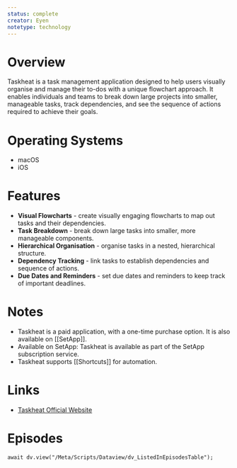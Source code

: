 ```yaml
---
status: complete
creator: Eyen
notetype: technology
---
```

# Overview  
Taskheat is a task management application designed to help users visually organise and manage their to-dos with a unique flowchart approach. It enables individuals and teams to break down large projects into smaller, manageable tasks, track dependencies, and see the sequence of actions required to achieve their goals.

# Operating Systems  
- macOS  
- iOS  

# Features  
- **Visual Flowcharts** - create visually engaging flowcharts to map out tasks and their dependencies.
- **Task Breakdown** - break down large tasks into smaller, more manageable components.
- **Hierarchical Organisation** - organise tasks in a nested, hierarchical structure.
- **Dependency Tracking** - link tasks to establish dependencies and sequence of actions.
- **Due Dates and Reminders** - set due dates and reminders to keep track of important deadlines.

# Notes  
- Taskheat is a paid application, with a one-time purchase option. It is also available on [[SetApp]].
- Available on SetApp: Taskheat is available as part of the SetApp subscription service.
- Taskheat supports [[Shortcuts]] for automation.

# Links  
- [Taskheat Official Website](https://eyen.fr/taskheat/)  

# Episodes
```dataviewjs
await dv.view("/Meta/Scripts/Dataview/dv_ListedInEpisodesTable");
```
